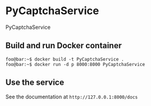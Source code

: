 # PyCaptchaService
PyCaptchaService

## Build and run Docker container
```console
foo@bar:~$ docker build -t PyCaptchaService .
foo@bar:~$ docker run -d p 8000:8000 PyCaptchaService
```

## Use the service
See the documentation at
	```http://127.0.0.1:8000/docs```
